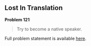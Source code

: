 Lost In Translation
-------------------

**Problem 121**

> Try to become a native speaker.

Full problem statement is available [here][mirror].

[mirror]: https://github.com/rdtsc/codeeval-problem-statements/tree/master/moderate/121-lost-in-translation/
          "View Problem Statement Mirror"
